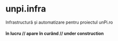# unpi.infra

Infrastructură și automatizare pentru proiectul unPi.ro

#### în lucru // apare în curând // under construction
